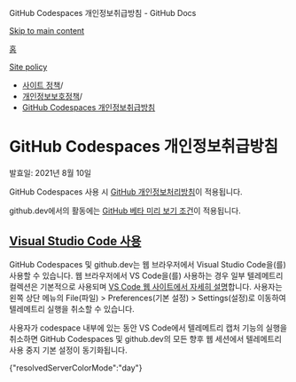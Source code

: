 GitHub Codespaces 개인정보취급방침 - GitHub Docs

[Skip to main content](#main-content)

[홈](/ko)

[Site policy](/ko/site-policy)

* [사이트 정책](/ko/site-policy)/
* [개인정보보호정책](/ko/site-policy/privacy-policies)/
* [GitHub Codespaces 개인정보취급방침](/ko/site-policy/privacy-policies/github-codespaces-privacy-statement)

GitHub Codespaces 개인정보취급방침
==========

발효일: 2021년 8월 10일

GitHub Codespaces 사용 시 [GitHub 개인정보처리방침](/ko/site-policy/privacy-policies/github-privacy-statement)이 적용됩니다.

github.dev에서의 활동에는 [GitHub 베타 미리 보기 조건](/ko/site-policy/github-terms/github-terms-of-service#j-beta-previews)이 적용됩니다.

[Visual Studio Code 사용](#visual-studio-code-사용)
----------

GitHub Codespaces 및 github.dev는 웹 브라우저에서 Visual Studio Code을(를) 사용할 수 있습니다. 웹 브라우저에서 VS Code을(를) 사용하는 경우 일부 텔레메트리 컬렉션은 기본적으로 사용되며 [VS Code 웹 사이트에서 자세히 설명](https://code.visualstudio.com/docs/configure/telemetry)합니다. 사용자는 왼쪽 상단 메뉴의 File(파일) \> Preferences(기본 설정) \> Settings(설정)로 이동하여 텔레메트리 실행을 취소할 수 있습니다.

사용자가 codespace 내부에 있는 동안 VS Code에서 텔레메트리 캡처 기능의 실행을 취소하면 GitHub Codespaces 및 github.dev의 모든 향후 웹 세션에서 텔레메트리 사용 중지 기본 설정이 동기화됩니다.

{"resolvedServerColorMode":"day"}
